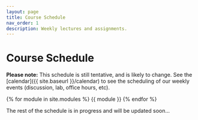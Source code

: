```yaml
---
layout: page
title: Course Schedule
nav_order: 1
description: Weekly lectures and assignments.
---
```


# Course Schedule

**Please note:** This schedule is still tentative, and is likely to change. See the [calendar]({{ site.baseurl }}/calendar) to see the scheduling of our weekly events (discussion, lab, office hours, etc).


{% for module in site.modules %}
{{ module }}
{% endfor %}

The rest of the schedule is in progress and will be updated soon...